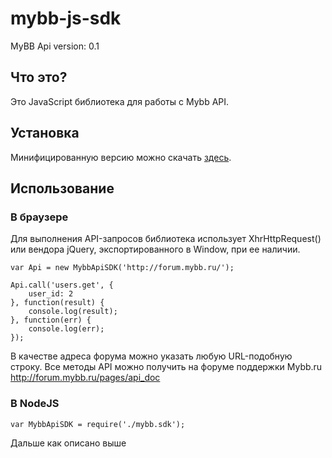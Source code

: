 mybb-js-sdk
===========

MyBB Api version: 0.1

## Что это?
Это JavaScript библиотека для работы с Mybb API.

## Установка

Минифицированную версию можно скачать [здесь](#).

## Использование

### В браузере
Для выполнения API-запросов библиотека использует XhrHttpRequest() или вендора jQuery, экспортированного в Window, при ее наличии.

```
var Api = new MybbApiSDK('http://forum.mybb.ru/');

Api.call('users.get', {
    user_id: 2
}, function(result) {
    console.log(result);
}, function(err) {
    console.log(err);
});
```
В качестве адреса форума можно указать любую URL-подобную строку. Все методы API можно получить на форуме поддержки Mybb.ru http://forum.mybb.ru/pages/api_doc

### В NodeJS
```
var MybbApiSDK = require('./mybb.sdk');
```
Дальше как описано выше
